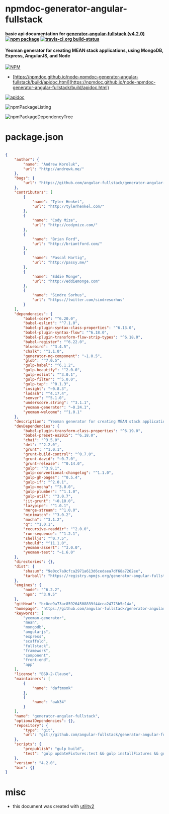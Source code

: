 # npmdoc-generator-angular-fullstack

#### basic api documentation for  [generator-angular-fullstack (v4.2.0)](https://github.com/angular-fullstack/generator-angular-fullstack)  [![npm package](https://img.shields.io/npm/v/npmdoc-generator-angular-fullstack.svg?style=flat-square)](https://www.npmjs.org/package/npmdoc-generator-angular-fullstack) [![travis-ci.org build-status](https://api.travis-ci.org/npmdoc/node-npmdoc-generator-angular-fullstack.svg)](https://travis-ci.org/npmdoc/node-npmdoc-generator-angular-fullstack)

#### Yeoman generator for creating MEAN stack applications, using MongoDB, Express, AngularJS, and Node

[![NPM](https://nodei.co/npm/generator-angular-fullstack.png?downloads=true&downloadRank=true&stars=true)](https://www.npmjs.com/package/generator-angular-fullstack)

- [https://npmdoc.github.io/node-npmdoc-generator-angular-fullstack/build/apidoc.html](https://npmdoc.github.io/node-npmdoc-generator-angular-fullstack/build/apidoc.html)

[![apidoc](https://npmdoc.github.io/node-npmdoc-generator-angular-fullstack/build/screenCapture.buildCi.browser.%252Ftmp%252Fbuild%252Fapidoc.html.png)](https://npmdoc.github.io/node-npmdoc-generator-angular-fullstack/build/apidoc.html)

![npmPackageListing](https://npmdoc.github.io/node-npmdoc-generator-angular-fullstack/build/screenCapture.npmPackageListing.svg)

![npmPackageDependencyTree](https://npmdoc.github.io/node-npmdoc-generator-angular-fullstack/build/screenCapture.npmPackageDependencyTree.svg)



# package.json

```json

{
    "author": {
        "name": "Andrew Koroluk",
        "url": "http://andrewk.me/"
    },
    "bugs": {
        "url": "https://github.com/angular-fullstack/generator-angular-fullstack/issues"
    },
    "contributors": [
        {
            "name": "Tyler Henkel",
            "url": "http://tylerhenkel.com/"
        },
        {
            "name": "Cody Mize",
            "url": "http://codymize.com/"
        },
        {
            "name": "Brian Ford",
            "url": "http://briantford.com/"
        },
        {
            "name": "Pascal Hartig",
            "url": "http://passy.me/"
        },
        {
            "name": "Eddie Monge",
            "url": "http://eddiemonge.com"
        },
        {
            "name": "Sindre Sorhus",
            "url": "https://twitter.com/sindresorhus"
        }
    ],
    "dependencies": {
        "babel-core": "^6.20.0",
        "babel-eslint": "^7.1.0",
        "babel-plugin-syntax-class-properties": "^6.13.0",
        "babel-plugin-syntax-flow": "^6.18.0",
        "babel-plugin-transform-flow-strip-types": "^6.18.0",
        "babel-register": "^6.22.0",
        "bluebird": "^3.4.5",
        "chalk": "^1.1.0",
        "generator-ng-component": "~1.0.5",
        "glob": "^7.0.5",
        "gulp-babel": "^6.1.2",
        "gulp-beautify": "^2.0.0",
        "gulp-eslint": "^3.0.1",
        "gulp-filter": "^5.0.0",
        "gulp-tap": "^0.1.3",
        "insight": "~0.8.3",
        "lodash": "^4.17.4",
        "semver": "^5.1.0",
        "underscore.string": "^3.1.1",
        "yeoman-generator": "~0.24.1",
        "yeoman-welcome": "^1.0.1"
    },
    "description": "Yeoman generator for creating MEAN stack applications, using MongoDB, Express, AngularJS, and Node",
    "devDependencies": {
        "babel-plugin-transform-class-properties": "^6.19.0",
        "babel-preset-es2015": "^6.18.0",
        "chai": "^3.5.0",
        "del": "^2.2.0",
        "grunt": "^1.0.1",
        "grunt-build-control": "^0.7.0",
        "grunt-david": "~0.7.0",
        "grunt-release": "^0.14.0",
        "gulp": "^3.9.1",
        "gulp-conventional-changelog": "^1.1.0",
        "gulp-gh-pages": "^0.5.4",
        "gulp-if": "^2.0.1",
        "gulp-mocha": "^3.0.0",
        "gulp-plumber": "^1.1.0",
        "gulp-util": "^3.0.7",
        "jit-grunt": "~0.10.0",
        "lazypipe": "^1.0.1",
        "merge-stream": "^1.0.0",
        "minimatch": "^3.0.2",
        "mocha": "^3.1.2",
        "q": "^1.0.1",
        "recursive-readdir": "^2.0.0",
        "run-sequence": "^1.2.1",
        "shelljs": "^0.7.5",
        "should": "^11.1.0",
        "yeoman-assert": "^3.0.0",
        "yeoman-test": "~1.6.0"
    },
    "directories": {},
    "dist": {
        "shasum": "9e0cc7a9cfca2971a613d6cedaea7df68a7262ee",
        "tarball": "https://registry.npmjs.org/generator-angular-fullstack/-/generator-angular-fullstack-4.2.0.tgz"
    },
    "engines": {
        "node": "^6.2.2",
        "npm": "^3.9.5"
    },
    "gitHead": "bc0ce9a73ac859264508839f44cca24773b5c14a",
    "homepage": "https://github.com/angular-fullstack/generator-angular-fullstack",
    "keywords": [
        "yeoman-generator",
        "mean",
        "mongodb",
        "angularjs",
        "express",
        "scaffold",
        "fullstack",
        "framework",
        "component",
        "front-end",
        "app"
    ],
    "license": "BSD-2-Clause",
    "maintainers": [
        {
            "name": "daftmonk"
        },
        {
            "name": "awk34"
        }
    ],
    "name": "generator-angular-fullstack",
    "optionalDependencies": {},
    "repository": {
        "type": "git",
        "url": "git://github.com/angular-fullstack/generator-angular-fullstack.git"
    },
    "scripts": {
        "prepublish": "gulp build",
        "test": "gulp updateFixtures:test && gulp installFixtures && gulp build && gulp test"
    },
    "version": "4.2.0",
    "bin": {}
}
```



# misc
- this document was created with [utility2](https://github.com/kaizhu256/node-utility2)
